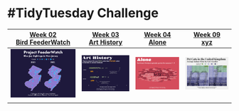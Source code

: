 # #TidyTuesday Challenge 

<!-- table header, followed by pictures link -->

| [Week 02<br>Bird FeederWatch](https://github.com/poncest/tidytuesday/tree/main/2023/Week_02)    |  [Week 03<br>Art History](https://github.com/poncest/tidytuesday/tree/main/2023/Week_03)   |   [Week 04<br>Alone](https://github.com/poncest/tidytuesday/tree/main/2023/Week_04)   |  [Week 09<br>xyz](https://github.com/poncest/tidytuesday/tree/main/2022/Week_05)                                                            |
|:----------------:|:----------------:|:----------------:|:----------------:|
| ![](Week_02/2023_02.png "Week 02")  | ![](Week_03/2023_03.png "Week 03")   |  ![](Week_04/2023_04.png "Week 04")  |  ![](Week_05/2023_05.png "Week 05")     |                                                                                                                                            |                                                                                                                                                                                                                             |                                                                                                                                                                                                                             |
|                                                                                                                                                                                                                                             |                                                                                                                                                                                                                                             |                                                                                                                                                                                                                             |                                                                                                                                                                     
 
